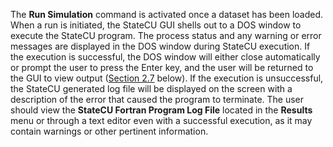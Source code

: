 The __Run Simulation__ command is activated once a dataset has been loaded. When a run is initiated, the
StateCU GUI shells out to a DOS window to execute the StateCU program. The process status and any
warning or error messages are displayed in the DOS window during StateCU execution. If the execution is
successful, the DOS window will either close automatically or prompt the user to press the Enter key, and
the user will be returned to the GUI to view output ([Section 2.7](../GUI/27.md) below). If the execution is unsuccessful, the
StateCU generated log file will be displayed on the screen with a description of the error that caused the
program to terminate. The user should view the __StateCU Fortran Program Log File__ located in the
__Results__ menu or through a text editor even with a successful execution, as it may contain warnings or other
pertinent information. 